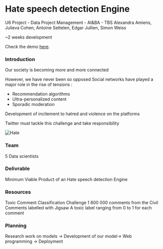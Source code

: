 # Hate speech detection Engine
U6 Project - Data Project Management - AI&BA - TBS
Alexandra Amiens, Julieva Cohen, Antoine Settelen, Edgar Jullien, Simon Weiss   

~2 weeks development  


Check the demo [here](https://twitter-toxic-detector.herokuapp.com/).


### Introduction

Our society is becoming more and more connected

However, we have never been so opposed Social networks have played a major role in the rise of tensions : 
- Recommendation algorithms 
- Ultra-personalized content
- Sporadic moderation 

Development of incitement to hatred and violence on the platforms

 Twitter must tackle this challenge and take responsibility 



![Hate](https://images.csmonitor.com/csm/2016/07/993009_1_0720-Twitter_standard.png?alias=standard_900x600nc)

### Team

5 Data scientists 

### Delivrable 
Minimum Viable Product of an Hate speech detection Engine

### Resources 
Toxic Comment Classification Challenge 
1 800 000 comments from the Civil Comments labelled with Jigsaw
A toxic label ranging from 0 to 1 for each comment 

### Planning 

Research work on models  → Development of our model→ Web programming → Deployment 
